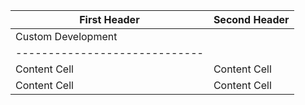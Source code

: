 | First Header  | Second Header |
| ------------- | ------------- |
| 	Custom Development	|
| ----------------------------- |
| Content Cell  | Content Cell  |
| Content Cell  | Content Cell  |

